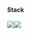 #### Stack 
  
![](https://img.shields.io/badge/-PyTorch-white?style=plastic&logo=Pytorch&logoColor=orange&)![](https://img.shields.io/badge/-Julia-purple?style=plastic&logo=Julia&logoColor=green&) 

  </div>
